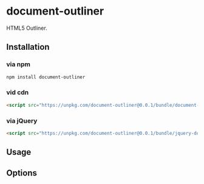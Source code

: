 # document-outliner

HTML5 Outliner.

## Installation

### via npm

```sh
npm install document-outliner
```

### vid cdn

```html
<script src="https://unpkg.com/document-outliner@0.0.1/bundle/document-outliner.js"></script>
```

### via jQuery

```html
<script src="https://unpkg.com/document-outliner@0.0.1/bundle/jquery-document-outliner.js"></script>
```

## Usage


## Options

